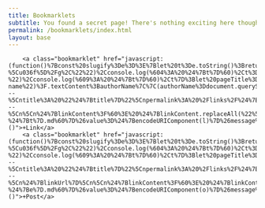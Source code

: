 ```yaml
---
title: Bookmarklets
subtitle: You found a secret page! There's nothing exciting here though, sorry.
permalink: /bookmarklets/index.html
layout: base
---
```


        <a class="bookmarklet" href="javascript:(function()%7Bconst%20slugify%3De%3D%3E%7Blet%20t%3De.toString()%3Breturn%20console.log(%601%3A%20%24%7Bt%7D%60)%2Ct%3Dt.replaceAll(%22%2F%22%2C%22%20%22)%2Cconsole.log(%602%3A%20%24%7Bt%7D%60)%2Ct%3Dt.normalize(%22NFD%22)%2Cconsole.log(%603%3A%20%24%7Bt%7D%60)%2Ct%3Dt.replace(%2F%5B%5Cu0300-%5Cu036f%5D%2Fg%2C%22%22)%2Cconsole.log(%604%3A%20%24%7Bt%7D%60)%2Ct%3Dt.toLowerCase()%2Cconsole.log(%605%3A%20%24%7Bt%7D%60)%2Ct%3Dt.replace(%2F%5Cs%2B%2Fg%2C%22%20%22)%2Cconsole.log(%606%3A%20%24%7Bt%7D%60)%2Ct%3Dt.replace(%2F%5B%5E%5Cw%20%5D%2B%2Fg%2C%22%20%22)%2Cconsole.log(%607%3A%20%24%7Bt%7D%60)%2Ct%3Dt.trim()%2Cconsole.log(%608%3A%20%24%7Bt%7D%60)%2Ct%3Dt.replace(%2F%20%2B%2Fg%2C%22-%22)%2Cconsole.log(%609%3A%20%24%7Bt%7D%60)%2Ct%7D%3Blet%20pageTitle%3Dwindow.document.title%2ClinkSelection%3D%22getSelection%22in%20window%3Fwindow.getSelection().toString().trim()%3A%22%22%2ClinkContent%3DlinkSelection%7C%7Cwindow.document.querySelector(%22head%20meta%5Bname%3Ddescription%20i%5D%22)%3F.content.trim()%7C%7Cwindow.document.querySelector(%22main%20p%22)%3F.textContent.trim()%7C%7Cwindow.document.querySelector(%22article%20p%22)%3F.textContent.trim()%7C%7Cwindow.document.querySelector(%22p%22)%3F.textContent.trim()%2ClinkUrl%3Dwindow.location.href%3Bconst%20web%3Dwindow.location.origin%2Clink%3Dwindow.location.href%3Blet%20authorName%3Ddocument.querySelector(%22.p-name%22)%3F.textContent%3BauthorName%7C%7C(authorName%3Ddocument.querySelector('%5Brel%3D%22author%22%5D')%3F.textContent)%3Bconst%20mastodonAccounts%3DArray.from(document.querySelectorAll('%5Brel%3D%22me%22%5D')).filter((e%3D%3Ee.href.includes(%22%40%22)%26%26!e.href.includes(%22twitter.com%22)%26%26!e.href.includes(%22threads.net%22)%26%26!e.href.includes(%22tiktok.com%22))).map((e%3D%3Ee.href)).join(%22%2C%20%22)%2CFEED_SELECTORS%3D%5B'link%5Btype%3D%22application%2Frss%2Bxml%22%5D'%2C'link%5Btype%3D%22application%2Fatom%2Bxml%22%5D'%2C'link%5Btype%3D%22application%2Fjson%22%5D'%5D%3Blet%20title%3Dwindow.prompt(%22Title%20of%20the%20link%3F%22%2CpageTitle)%3Bconst%20run%3D()%3D%3E%7Blet%20e%3Dnull%3Bif(FEED_SELECTORS.forEach((t%3D%3E%7Bif(e)return%3Bconst%20n%3Ddocument.querySelector(t)%3Bn%26%26(e%3Dn.href)%7D))%2Cnull!%3D%3Dtitle)%7Blet%20t%3Dwindow.prompt(%22Slug%20of%20the%20link%3F%22%2Cslugify(title))%3Bif(null!%3D%3Dt)%7Bconst%20n%3D(new%20Date).toISOString()%2Co%3D(new%20Date).getFullYear()%3Blet%20l%3D%60---%5Cntitle%3A%20%22%24%7Btitle%7D%22%5Cnpermalink%3A%20%2Flinks%2F%24%7Bt%7D%2Findex.html%5Cnlink%3A%20%24%7Blink%7D%5Cndate%3A%20%24%7Bn%7D%5Cnauthor%3A%20%5Cn%20%20name%3A%20%24%7BauthorName%7C%7C%22%22%7D%5Cn%20%20web%3A%20%24%7Bweb%7D%5Cn%20%20feed%3A%20%24%7Be%7D%5Cn%20%20mastodon%3A%20%24%7BmastodonAccounts%7D%5Cn---%5Cn%5Cn%24%7BlinkContent%3F%60%3E%20%24%7BlinkContent.replaceAll(%22%5Cn%22%2C%22%5Cn%3E%20%22)%7D%60%3A%22%22%7D%5Cn%60%3Blet%20i%3D%60https%3A%2F%2Fgithub.com%2Frknightuk%2Frknight.me%2Fnew%2Fmaster%2F%3Ffilename%3D%24%7B%60src%2Fposts%2Flinks%2F%24%7Bo%7D%2F%24%7Bn.slice(0%2C10)%7D-%24%7Bt%7D.md%60%7D%26value%3D%24%7BencodeURIComponent(l)%7D%26message%3D%24%7BencodeURIComponent(%60New%20link%3A%20%24%7Btitle%7D%60)%7D%60%3Bwindow.open(i)%7D%7D%7D%3Brun()%3B%7D)()">+Link</a>
        <a class="bookmarklet" href="javascript:(function()%7Bconst%20slugify%3De%3D%3E%7Blet%20t%3De.toString()%3Breturn%20console.log(%601%3A%20%24%7Bt%7D%60)%2Ct%3Dt.replaceAll(%22%2F%22%2C%22%20%22)%2Cconsole.log(%602%3A%20%24%7Bt%7D%60)%2Ct%3Dt.normalize(%22NFD%22)%2Cconsole.log(%603%3A%20%24%7Bt%7D%60)%2Ct%3Dt.replace(%2F%5B%5Cu0300-%5Cu036f%5D%2Fg%2C%22%22)%2Cconsole.log(%604%3A%20%24%7Bt%7D%60)%2Ct%3Dt.toLowerCase()%2Cconsole.log(%605%3A%20%24%7Bt%7D%60)%2Ct%3Dt.replace(%2F%5Cs%2B%2Fg%2C%22%20%22)%2Cconsole.log(%606%3A%20%24%7Bt%7D%60)%2Ct%3Dt.replace(%2F%5B%5E%5Cw%20%5D%2B%2Fg%2C%22%20%22)%2Cconsole.log(%607%3A%20%24%7Bt%7D%60)%2Ct%3Dt.trim()%2Cconsole.log(%608%3A%20%24%7Bt%7D%60)%2Ct%3Dt.replace(%2F%20%2B%2Fg%2C%22-%22)%2Cconsole.log(%609%3A%20%24%7Bt%7D%60)%2Ct%7D%3Blet%20pageTitle%3Dwindow.document.title%2ClinkSelection%3D%22getSelection%22in%20window%3Fwindow.getSelection().toString().trim()%3A%22%22%2ClinkContent%3DlinkSelection%7C%7Cwindow.document.querySelector(%22head%20meta%5Bname%3Ddescription%20i%5D%22)%3F.content.trim()%7C%7Cwindow.document.querySelector(%22main%20p%22)%3F.textContent.trim()%7C%7Cwindow.document.querySelector(%22article%20p%22)%3F.textContent.trim()%7C%7Cwindow.document.querySelector(%22p%22)%3F.textContent.trim()%2ClinkUrl%3Dwindow.location.href%2Ctitle%3Dwindow.prompt(%22Title%20of%20the%20link%3F%22%2CpageTitle)%3Bif(null!%3D%3Dtitle)%7Blet%20e%3Dwindow.prompt(%22Slug%20of%20the%20link%3F%22%2Cslugify(title))%3Bif(null!%3D%3De)%7Bconst%20t%3D(new%20Date).toISOString()%2Cn%3D(new%20Date).getFullYear()%3Blet%20o%3D%60---%5Cntitle%3A%20%22%24%7Btitle%7D%22%5Cnpermalink%3A%20%2Flinks%2F%24%7Be%7D%2Findex.html%5Cndate%3A%20%24%7Bt%7D%5Cnexcerpt%3A%20%22%22%5Cnlayout%3A%20post%5Cntags%3A%5Cn---%5Cn%24%7BlinkUrl%7D%5Cn%5Cn%24%7BlinkContent%3F%60%3E%20%24%7BlinkContent.replaceAll(%22%5Cn%22%2C%22%5Cn%3E%20%22)%7D%60%3A%22%22%7D%5Cn%60%3Blet%20l%3D%60https%3A%2F%2Fgithub.com%2Frknightuk%2Frknight.me%2Fnew%2Fmaster%2F%3Ffilename%3D%24%7B%60src%2Fposts%2Fblog%2F%24%7Bn%7D%2F%24%7Bt.slice(0%2C10)%7D-%24%7Be%7D.md%60%7D%26value%3D%24%7BencodeURIComponent(o)%7D%26message%3D%24%7BencodeURIComponent(%60New%20link%3A%20%24%7Btitle%7D%60)%7D%60%3Bwindow.open(l)%7D%7D%7D)()">+Post</a>
